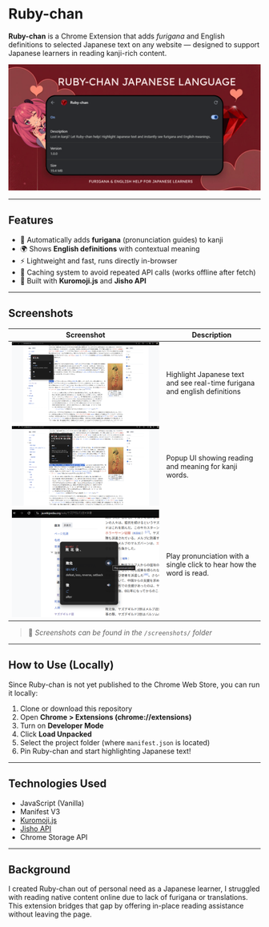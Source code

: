 # Ruby-chan

**Ruby-chan** is a Chrome Extension that adds *furigana* and English definitions to selected Japanese text on any website — designed to support Japanese learners in reading kanji-rich content.

![Ruby-chan banner](img/ruby-github-banner.png) 

---

## Features

- 📖 Automatically adds **furigana** (pronunciation guides) to kanji
- 🌍 Shows **English definitions** with contextual meaning
- ⚡ Lightweight and fast, runs directly in-browser
- 💾 Caching system to avoid repeated API calls (works offline after fetch)
- 🧠 Built with **Kuromoji.js** and **Jisho API**

---

## Screenshots

| Screenshot | Description |
|-----------|-------------|
| ![Image 1](screenshots/ruby-highlight.png) | Highlight Japanese text and see real-time furigana and english definitions |
| ![Image 2](screenshots/ruby-meaning.png) | Popup UI showing reading and meaning for kanji words. |
| ![Image 3](screenshots/ruby-sound.png) | Play pronunciation with a single click to hear how the word is read. |

> 📌 *Screenshots can be found in the `/screenshots/` folder*

---

## How to Use (Locally)

Since Ruby-chan is not yet published to the Chrome Web Store, you can run it locally:

1. Clone or download this repository
2. Open **Chrome > Extensions (chrome://extensions)**
3. Turn on **Developer Mode**
4. Click **Load Unpacked**
5. Select the project folder (where `manifest.json` is located)
6. Pin Ruby-chan and start highlighting Japanese text!

---

## Technologies Used

- JavaScript (Vanilla)
- Manifest V3
- [Kuromoji.js](https://github.com/takuyaa/kuromoji.js)
- [Jisho API](https://jisho.org/api/v1/search/words?keyword=xxx)
- Chrome Storage API

---

## Background

I created Ruby-chan out of personal need as a Japanese learner, I struggled with reading native content online due to lack of furigana or translations. This extension bridges that gap by offering in-place reading assistance without leaving the page.
